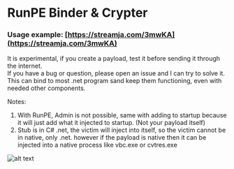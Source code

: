 # RunPE Binder & Crypter

### Usage example: [https://streamja.com/3mwKA](https://streamja.com/3mwKA)

It is experimental, if you create a payload, test it before sending it through the internet.  
If you have a bug or question, please open an issue and I can try to solve it.  
This can bind to most .net program sand keep them functioning, even with needed other components.  

Notes:  
1. With RunPE, Admin is not possible, same with adding to startup because it will just add what it injected to startup. (Not your payload itself)  
2. Stub is in C# .net, the victim will inject into itself, so the victim cannot be in native, only .net. however if the payload is native then it can be injected into a native process like vbc.exe or cvtres.exe  
  
![alt text](https://github.com/De-eloper/RunPE-Binder-Crypter/raw/main/screenshot.PNG)  
  
